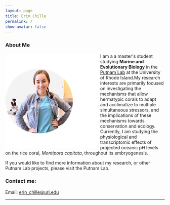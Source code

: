 ```yaml
---
layout: page  
title: Erin Chille  
permalink: /  
show-avatar: false  
---
```


### About Me

<img style="float: left;" src="https://raw.githubusercontent.com/echille/echille.github.io/master/img/IMG-2540.png">

I am a a master's student studying **Marine and Evolutionary Biology** in the [Putnam Lab](http://putnamlab.com/) at the University of Rhode Island.My research interests are primarily focused on investigating the mechanisms that allow hermatypic corals to adapt and acclimatize to multiple simultaneous stressors, and the implications of these mechanisms towards conservation and ecology. Currently, I am studying the physiological and transcriptomic effects of projected oceanic pH levels on the rice coral, *Montipora capitata*, throughout its embryogenesis.

If you would like to find more information about my research, or other Putnam Lab projects, please visit the Putnam Lab.


### Contact me:

Email: [erin_chille@uri.edu](mailto:erin_chille@uri.edu) 


---

